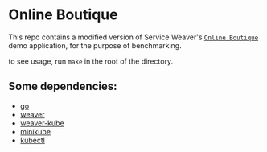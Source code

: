 # Online Boutique

This repo contains a modified version of Service Weaver's [`Online
Boutique`][boutique] demo application, for the purpose of benchmarking.

[boutique]: https://github.com/ServiceWeaver/onlineboutique

to see usage, run `make` in the root of the directory.

## Some dependencies:
- [go](https://go.dev/doc/install)
- [weaver](https://github.com/ServiceWeaver/weaver)
- [weaver-kube](https://github.com/ServiceWeaver/weaver-kube)
- [minikube](https://minikube.sigs.k8s.io/docs/start/?arch=%2Flinux%2Fx86-64%2Fstable%2Fbinary+download#what-youll-need)
- [kubectl](https://kubernetes.io/docs/tasks/tools/install-kubectl-linux/#install-kubectl-binary-with-curl-on-linux)
